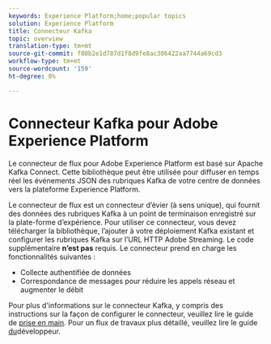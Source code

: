 ```yaml
---
keywords: Experience Platform;home;popular topics
solution: Experience Platform
title: Connecteur Kafka
topic: overview
translation-type: tm+mt
source-git-commit: f80b2e1d787d1f8d9fe8ac306422aa7744a69cd3
workflow-type: tm+mt
source-wordcount: '159'
ht-degree: 0%

---
```



# Connecteur Kafka pour Adobe Experience Platform

Le connecteur de flux pour Adobe Experience Platform est basé sur Apache Kafka Connect. Cette bibliothèque peut être utilisée pour diffuser en temps réel les événements JSON des rubriques Kafka de votre centre de données vers la plateforme Experience Platform.

Le connecteur de flux est un connecteur d’évier (à sens unique), qui fournit des données des rubriques Kafka à un point de terminaison enregistré sur la plate-forme d’expérience. Pour utiliser ce connecteur, vous devez télécharger la bibliothèque, l’ajouter à votre déploiement Kafka existant et configurer les rubriques Kafka sur l’URL HTTP Adobe Streaming. Le code supplémentaire **n’est pas** requis. Le connecteur prend en charge les fonctionnalités suivantes :

- Collecte authentifiée de données
- Correspondance de messages pour réduire les appels réseau et augmenter le débit

Pour plus d&#39;informations sur le connecteur Kafka, y compris des instructions sur la façon de configurer le connecteur, veuillez lire le guide de [prise en main](https://github.com/adobe/experience-platform-streaming-connect). Pour un flux de travaux plus détaillé, veuillez lire le guide [du](https://github.com/adobe/experience-platform-streaming-connect/blob/master/DEVELOPER_GUIDE.md)développeur.